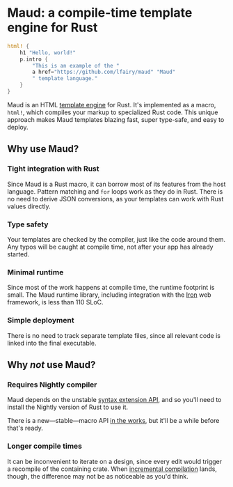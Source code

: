 # Maud: a compile-time template engine for Rust

```rust
html! {
    h1 "Hello, world!"
    p.intro {
        "This is an example of the "
        a href="https://github.com/lfairy/maud" "Maud"
        " template language."
    }
}
```

Maud is an HTML [template engine] for Rust. It's implemented as a macro, `html!`, which compiles your markup to specialized Rust code. This unique approach makes Maud templates blazing fast, super type-safe, and easy to deploy.

[template engine]: https://www.simple-is-better.org/template/

## Why use Maud?

### Tight integration with Rust

Since Maud is a Rust macro, it can borrow most of its features from the host language. Pattern matching and `for` loops work as they do in Rust. There is no need to derive JSON conversions, as your templates can work with Rust values directly.

### Type safety

Your templates are checked by the compiler, just like the code around them. Any typos will be caught at compile time, not after your app has already started.

### Minimal runtime

Since most of the work happens at compile time, the runtime footprint is small. The Maud runtime library, including integration with the [Iron] web framework, is less than 110 SLoC.

[Iron]: http://ironframework.io/

### Simple deployment

There is no need to track separate template files, since all relevant code is linked into the final executable.

## Why *not* use Maud?

### Requires Nightly compiler

Maud depends on the unstable [syntax extension API], and so you'll need to install the Nightly version of Rust to use it.

There is a new—stable—macro API [in the works][macros 2.0], but it'll be a while before that's ready.

[syntax extension API]: https://doc.rust-lang.org/book/compiler-plugins.html
[macros 2.0]: http://www.ncameron.org/blog/macros-in-rust-pt5/

### Longer compile times

It can be inconvenient to iterate on a design, since every edit would trigger a recompile of the containing crate. When [incremental compilation] lands, though, the difference may not be as noticeable as you'd think.

[incremental compilation]: https://blog.rust-lang.org/2016/09/08/incremental.html
